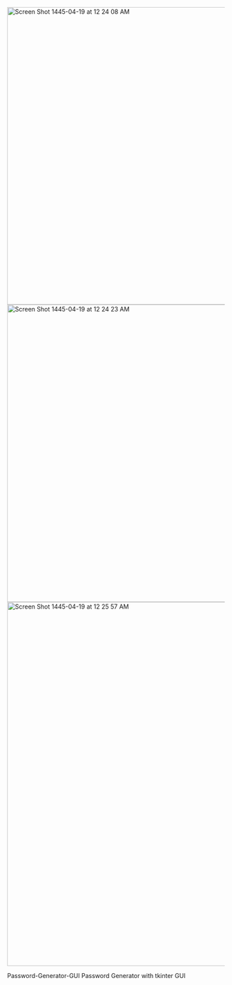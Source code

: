 <img width="689" alt="Screen Shot 1445-04-19 at 12 24 08 AM" src="https://github.com/SultanAl-Jrboa/Password-Generator-GUI/assets/117471000/18acc31f-51cb-4274-a6be-0f0142b8a89c">
<img width="689" alt="Screen Shot 1445-04-19 at 12 24 23 AM" src="https://github.com/SultanAl-Jrboa/Password-Generator-GUI/assets/117471000/b95018a6-36ca-4524-8a95-22b833383256">
<img width="843" alt="Screen Shot 1445-04-19 at 12 25 57 AM" src="https://github.com/SultanAl-Jrboa/Password-Generator-GUI/assets/117471000/0294cca1-465b-453d-aa4c-36b75b7fd112">


Password-Generator-GUI
Password Generator with tkinter GUI 
